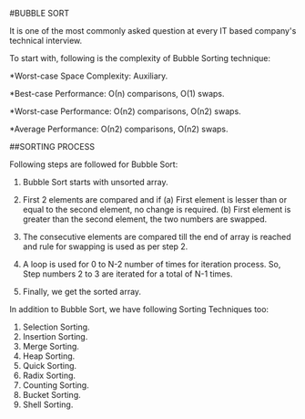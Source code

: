 #BUBBLE SORT

It is one of the most commonly asked question at every IT based company's technical interview. 

To start with, following is the complexity of Bubble Sorting technique:

*Worst-case Space Complexity: Auxiliary.

*Best-case Performance: О(n) comparisons, О(1) swaps.

*Worst-case Performance: О(n2) comparisons, О(n2) swaps.

*Average Performance: О(n2) comparisons, О(n2) swaps.

##SORTING PROCESS

Following steps are followed for Bubble Sort:

1. Bubble Sort starts with unsorted array.

2. First 2 elements are compared and if
    (a) First element is lesser than or equal to the second element, no change is required.
    (b) First element is greater than the second element, the two numbers are swapped.
    
3. The consecutive elements are compared till the end of array is reached and rule for swapping is used as per step 2.

4. A loop is used for 0 to N-2 number of times for iteration process. So, Step numbers 2 to 3 are iterated for a total of N-1 times.

5. Finally, we get the sorted array.

In addition to Bubble Sort, we have following Sorting Techniques too:
1. Selection Sorting.
2. Insertion Sorting.
3. Merge Sorting.
4. Heap Sorting.
5. Quick Sorting.
6. Radix Sorting.
7. Counting Sorting.
8. Bucket Sorting.
9. Shell Sorting.
